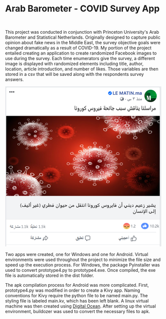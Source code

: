 # Arab Barometer - COVID Survey App 


<br />

This project was conducted in conjunction with Princeton University's Arab Barometer and Statistical Netherlands. 
Originally designed to capture public opinion about fake news in the Middle East, the survey objective goals were changed dramatically as a result of COVID-19. 
My portion of the project entailed creating an application to create randomized Facebook images to use during the survey. Each time enumerators give the survey,
a different image is displayed with randomized elements including title, author, location, article introduction, and number of likes. Those variables are then stored in a csv that will be saved along with 
the respondents survey answers. 
<br />


![Example of Randomized Image](facebook_post.png)
<br />

Two apps were created, one for Windows and one for Android. Virtual environments were used throughout the project to minimize the file size and speed up the execution process. 
For Windows, the package Pyinstaller was used to convert prototype4.py to prototype4.exe. 
Once compiled, the exe file is automatically stored in the dist folder. 
<br />

The apk compilation process for Android was more complicated. First, prototype4.py was modified in order to create a Kivy app. 
Naming conventions for Kivy require the python file to be named main.py. The styling file is labeled main.kv, which has been left blank. 
A linux virtual machine was then created using [Digital Ocean](https://www.digitalocean.com). 
After setting up the virtual environment, buildozer was used to convert the necessary files to apk. 
<br />


